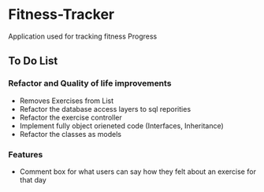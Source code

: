 # Fitness-Tracker
Application used for tracking fitness Progress
## To Do List 
### Refactor and Quality of life improvements 
- Removes Exercises from List 
- Refactor the database access layers to sql reporities 
- Refactor the exercise controller 
- Implement fully object orieneted code (Interfaces, Inheritance) 
- Refactor the classes as models 

### Features 
- Comment box for what users can say how they felt about an exercise for that day 




